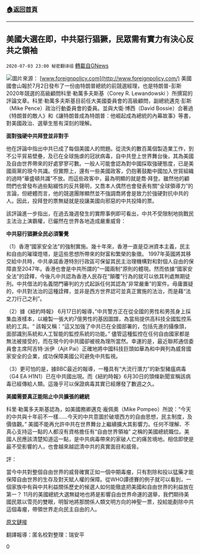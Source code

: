 ###  [:house:返回首頁](https://github.com/ourhimalayas/txt)
---

## 美國大選在即，中共惡行猖獗，民眾需有實力有決心反共之領袖
`2020-07-03 23:00 秘密翻译组` [轉載自GNews](https://gnews.org/zh-hant/253374/)

![](https://s3.amazonaws.com/gnews-media-offload/wp-content/uploads/2020/07/03225616/Picture-1-26.png)圖片來源： [www.foreignpolicy.com](http://www.foreignpolicy.com/) 
美國國會山報於7月2日發布了一份由特朗普總統的前競選經理，也是特朗普-彭斯2020年競選的高級顧問科里·勒萬多夫斯基（Corey R. Lewandowski ）所撰寫的評論文章。科里·勒萬多夫斯基目前任大美國委員會的高級顧問，副總統邁克·彭斯（Mike Pence）政治行動委員會的委員。並與大衛·博西（David Bossie）合著過《特朗普的敵人》和《讓特朗普成為特朗普：他崛起成為總統的內幕故事》等書，對美國政治、選舉生態有深刻的理解。

**面對強硬中共拜登並非對手**

他在評論中指出中共已成了每個美國人的問題。從流失的數百萬個製造業工作，到不公平貿易壁壘，及已在全球施虐的冠狀病毒，自中共登上世界舞台後，其為美國及自由世界帶來的好處寥寥可數。一般人可能會認為對中國採取強硬態度，已是美國兩黨的現今共識。但實際上，還有一些美國政客，仍抱著鼓勵中國加入世貿組織的過時“華盛頓共識”不放。而這些政客中，最為明顯的就是喬·拜登。雖然他的顧問們也曾發布過些點綴性的反共聲明，又喬本人偶然也會發表有關“全球領導力”的言論，但總體而言，他的競選團隊顯然並不強調喬將會是致力於強硬對抗中共的人。因此，投拜登的票無疑就是投讓美國向邪惡的中共投降的票。

該評論進一步指出，在過去幾週發生的實際事例即可看出，中共不受限制地挑戰民主法治上演霸權，已儼然在世界各地造成嚴重威脅：

**中共惡行猖獗全民必須警覺** 

 （1）香港“國家安全法”的強制實施。幾十年來，香港一直是亞洲資本主義，民主和自由的璀璨燈塔，是這些思想所帶來的財富和繁榮的象徵。 1997年英國將其移交給中共時，中共承諾香港特別行政區可保留其民主治理機構對和對個人自由的保障直至2047年。香港也會是中共所謂的“一國兩制”原則的體現。然而依據“國家安全法”的詮釋，今後凡中共認為香港人民存在“顛覆”行為的就可以依其判處無期徒刑。中共借法的名義閉門審判的方式起訴任何其認為“非常嚴重”的案件。毋庸置疑的，中共對法治的這種詮釋，並非是西方世界認可並真正實施的法治，而是藉“法之刀行己之利”。 

 （2）據《紐約時報》 6月17日的報導，”中共警方正在從全國的男性和男孩身上採集血液樣本，以繪製一張大約7億男性的基因圖譜，為當局提供高科技全國監控系統的工具。“ 該報又稱：“這又加強了中共已在全國部署的，包括先進的攝像頭，面部識別系統和人工智能的監控系統的功能。” 儘管這種監控在任何自由國家都是無法被接受的，而在現今的中共國卻被視為理所當然。幸運的是，最近聯邦通信委員會主席阿吉特·派伊（Ajit Pai）正確地將中國科技巨頭如華為和中興列為威脅國家安全的企業，成功保障美國公司避免中共監視。 

 （3）更可怕的是，據BBC最近的報導，一種具有“大流行潛力”的新型豬瘟病毒（G4 EA H1N1）已在中共國出現。而《紐約時報》6月30日的頭條新聞宣稱該病毒已經傳給人類。這幾乎可以保證病毒其實已經爆發了數週之久。

**美國需要真正能阻止中共擴張的總統** 

科里·勒萬多夫斯基認為，如美國務卿邁克·龐佩奧（Mike Pompeo）所說：“今天的中共與十年前不一樣……今天的中共意圖於破壞西方的自由思想，民主制度，及價值觀。” 美國不能再允許中共在世界舞台上繼續擴大其影響力。任何不理解、不真心支持這一點的人都沒有資格擔任有“自由世界領袖” 之稱的美國總統職位。美國人民應該清楚知道這一點，是中共病毒帶來的家破人亡的痛苦境地。相信即使是最不受影響的人，也會越來越認清中共的真實面目和威脅。

評：

當今中共對整個自由世界的威脅確實正如一個中期毒瘤，只有割除和投以猛藥才能保障自由世界的生存及對天賦人權的保障。從WHO譚德賽的例子就可以看到，一個家族中有與中共利益關係歷史的候選人如何能徹底把美國和自由世界的利益放在第一？ 11月的美國總統大選無疑地也將是影響自由世界命運的選舉，我們期待美國民眾以雪亮的雙眼，明智地將那關係人類文明方向的神聖一票，投給能剷除中共這個毒瘤，帶領世界走向民主自由的人。

[原文鏈接](https://thehill.com/opinion/campaign/505587-theres-no-room-left-for-leaders-weak-on-china)

翻譯報導：匿名校對整理：瑞安平

0
